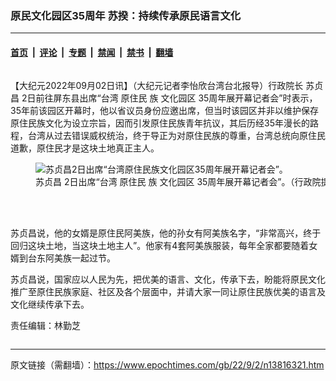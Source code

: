 ### 原民文化园区35周年  苏揆：持续传承原民语言文化

---

#### [首页](../../../..?n13816321) &nbsp;|&nbsp; [评论](../../../../../epoch-comment?n13816321) &nbsp;|&nbsp; [专题](../../../../../epoch-special?n13816321) &nbsp;|&nbsp; [禁闻](../../../../../epoch-news?n13816321) &nbsp;|&nbsp; [禁书](../../../../../books?n13816321) &nbsp;|&nbsp; [翻墙](https://github.com/gfw-breaker/nogfw/blob/master/README.md?n13816321)


<div class="column" id="artbody" itemprop="articleBody">
 <!-- article content begin -->
 <p>
  【大纪元2022年09月02日讯】（大纪元记者李怡欣台湾台北报导）行政院长
  <ok href="https://www.epochtimes.com/gb/tag/%E8%8B%8F%E8%B4%9E%E6%98%8C.html">
   苏贞昌
  </ok>
  2日前往屏东县出席“台湾
  <ok href="https://www.epochtimes.com/gb/tag/%E5%8E%9F%E4%BD%8F%E6%B0%91.html">
   原住民
  </ok>
  族
  <ok href="https://www.epochtimes.com/gb/tag/%E6%96%87%E5%8C%96%E5%9B%AD%E5%8C%BA.html">
   文化园区
  </ok>
  35周年展开幕记者会”时表示，35年前该园区开幕时，他以省议员身份应邀出席，但当时该园区并非以维护保存原住民族文化为设立宗旨，因而引发原住民族青年抗议，其后历经35年漫长的路程，台湾从过去错误威权统治，终于导正为对原住民族的尊重，台湾总统向原住民道歉，原住民才是这块土地真正主人。
 </p>
 <figure aria-describedby="caption-13816323" class="wp-caption aligncenter" id="13816323" style="width: 500px">
  <ok href=" https://i.epochtimes.com/assets/uploads/2022/09/id13816323-573316-450x300.jpg" rel="noreferrer noopener" target="_blank">
   <img alt="苏贞昌2日出席“台湾原住民族文化园区35周年展开幕记者会”。" src="https://i.epochtimes.com/assets/uploads/2022/09/id13816323-573316-450x300.jpg"/>
  </ok>
  <br/><figcaption class="wp-caption-text" id="caption-13816323">
   <ok href="https://www.epochtimes.com/gb/tag/%E8%8B%8F%E8%B4%9E%E6%98%8C.html">
    苏贞昌
   </ok>
   2日出席“台湾
   <ok href="https://www.epochtimes.com/gb/tag/%E5%8E%9F%E4%BD%8F%E6%B0%91.html">
    原住民
   </ok>
   族
   <ok href="https://www.epochtimes.com/gb/tag/%E6%96%87%E5%8C%96%E5%9B%AD%E5%8C%BA.html">
    文化园区
   </ok>
   35周年展开幕记者会”。（行政院提供）
  </figcaption><br/>
 </figure><br/>
 <p>
  苏贞昌说，他的女婿是原住民阿美族，他的孙女有阿美族名字，“非常高兴，终于回归这块土地，当这块土地主人”。他家有4套阿美族服装，每年全家都要随着女婿到台东阿美族一起过节。
 </p>
 <p>
  苏贞昌说，国家应以人民为先，把优美的语言、文化，传承下去，盼能将原民文化推广至原住民族家庭、社区及各个层面中，并请大家一同让原住民族优美的语言及文化继续传承下去。
 </p>
 <p>
  责任编辑：林勤芝
 </p>
 <!-- article content end -->
</div>


---

原文链接（需翻墙）：https://www.epochtimes.com/gb/22/9/2/n13816321.htm